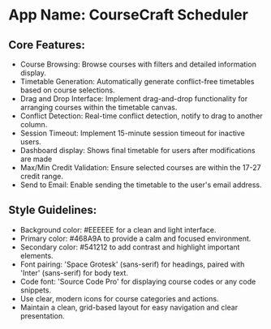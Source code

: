 # **App Name**: CourseCraft Scheduler

## Core Features:

- Course Browsing: Browse courses with filters and detailed information display.
- Timetable Generation: Automatically generate conflict-free timetables based on course selections.
- Drag and Drop Interface: Implement drag-and-drop functionality for arranging courses within the timetable canvas.
- Conflict Detection: Real-time conflict detection, notify to drag to another column.
- Session Timeout: Implement 15-minute session timeout for inactive users.
- Dashboard display: Shows final timetable for users after modifications are made
- Max/Min Credit Validation: Ensure selected courses are within the 17-27 credit range.
- Send to Email: Enable sending the timetable to the user's email address.

## Style Guidelines:

- Background color: #EEEEEE for a clean and light interface.
- Primary color: #468A9A to provide a calm and focused environment.
- Secondary color: #541212 to add contrast and highlight important elements.
- Font pairing: 'Space Grotesk' (sans-serif) for headings, paired with 'Inter' (sans-serif) for body text.
- Code font: 'Source Code Pro' for displaying course codes or any code snippets.
- Use clear, modern icons for course categories and actions.
- Maintain a clean, grid-based layout for easy navigation and clear presentation.